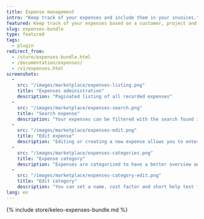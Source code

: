 ```yaml
---
title: Expense management
intro: "Keep track of your expenses and include them in your invoices."
featured: Keep track of your expenses based on a customer, project and activity. These expenses can be categorized and included in your invoices.  
slug: expenses-bundle
type: featured
tags:
  - plugin
redirect_from:
  - /store/expenses-bundle.html
  - /documentation/expenses/
  - /v1/expenses.html
screenshots:
  - 
    src: "/images/marketplace/expenses-listing.png"
    title: "Expenses administration"
    description: "Paginated listing of all recorded expenses"
  - 
    src: "/images/marketplace/expenses-search.png"
    title: "Search expense"
    description: "Your expenses can be filtered with the search found in multiple Kimai screens"
  - 
    src: "/images/marketplace/expenses-edit.png"
    title: "Edit expense"
    description: "Editing or creating a new expense allows you to enter these fields"
  - 
    src: "/images/marketplace/expenses-categories.png"
    title: "Expense category"
    description: "Expenses are categorized to have a better overview and filter options"
  - 
    src: "/images/marketplace/expenses-category-edit.png"
    title: "Edit category"
    description: "You can set a name, cost factor and short help text for each category"
lang: en
---
```


{% include store/keleo-expenses-bundle.md %}
